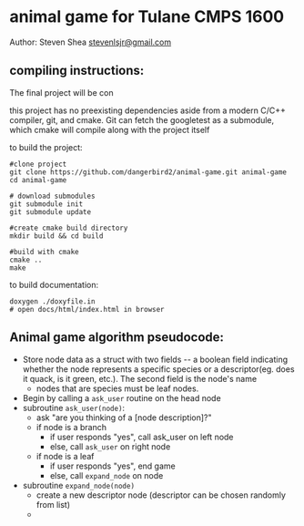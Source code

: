 animal game for Tulane CMPS 1600
====

Author: Steven Shea <stevenlsjr@gmail.com>

compiling instructions:
----

The final project will be con

this project has no preexisting dependencies aside from a modern 
C/C++ compiler, git, and cmake. Git can fetch the googletest as
a submodule, which cmake will compile along with the project itself

to build the project:
```
#clone project
git clone https://github.com/dangerbird2/animal-game.git animal-game
cd animal-game

# download submodules
git submodule init
git submodule update

#create cmake build directory
mkdir build && cd build

#build with cmake
cmake ..
make

```

to build documentation:
```
doxygen ./doxyfile.in
# open docs/html/index.html in browser
```

Animal game algorithm pseudocode:
---

* Store node data as a struct with two fields -- a boolean field indicating whether the node
represents a specific species or a descriptor(eg. does it quack, is it green, etc.). The second field is the node's name
    * nodes that are species must be leaf nodes.
* Begin by calling a `ask_user` routine on the head node
* subroutine `ask_user(node)`:
    * ask "are you thinking of a [node description]?"
    * if node is a branch
        * if user responds "yes", call ask_user on left node
        * else, call `ask_user` on right node
    * if node is a leaf
        * if user responds "yes", end game
        * else, call `expand_node` on node
* subroutine `expand_node(node)`
    * create a new descriptor node (descriptor can be chosen randomly from list)
    * 

